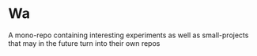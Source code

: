 # Wa
A mono-repo containing interesting experiments as well as small-projects that may in the future turn into their own repos

